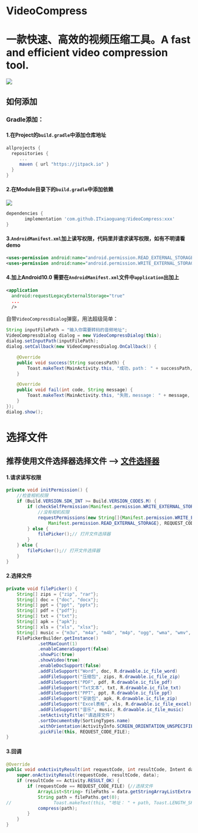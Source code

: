 # VideoCompress
# 一款快速、高效的视频压缩工具。A fast and efficient video compression tool.
[![](https://jitpack.io/v/ITxiaoguang/VideoCompress.svg)](https://jitpack.io/#ITxiaoguang/VideoCompress)

## 如何添加
### Gradle添加：
#### 1.在Project的`build.gradle`中添加仓库地址

``` gradle
allprojects {
  repositories {
     ...
     maven { url "https://jitpack.io" }
  }
}
```

#### 2.在Module目录下的`build.gradle`中添加依赖


[![](https://jitpack.io/v/ITxiaoguang/VideoCompress.svg)](https://jitpack.io/#ITxiaoguang/VideoCompress)

``` gradle
dependencies {
       implementation 'com.github.ITxiaoguang:VideoCompress:xxx'
}
```

#### 3.`AndroidManifest.xml`加上读写权限，代码里并请求读写权限，如有不明请看demo
```xml
<uses-permission android:name="android.permission.READ_EXTERNAL_STORAGE" />
<uses-permission android:name="android.permission.WRITE_EXTERNAL_STORAGE" />
```

#### 4.加上Android10.0 需要在`AndroidManifest.xml`文件中`application`出加上
```xml
<application
  android:requestLegacyExternalStorage="true"
  ...
  />
```

自带`VideoCompressDialog`弹窗，用法超级简单：

```java
String inputFilePath = "输入你需要转码的音频地址";
VideoCompressDialog dialog = new VideoCompressDialog(this);
dialog.setInputPath(inputFilePath);
dialog.setCallback(new VideoCompressDialog.OnCallback() {

    @Override
    public void success(String successPath) {
        Toast.makeText(MainActivity.this, "成功，path： " + successPath, Toast.LENGTH_SHORT).show();
    }

    @Override
    public void fail(int code, String message) {
        Toast.makeText(MainActivity.this, "失败，message： " + message, Toast.LENGTH_SHORT).show();
    }
});
dialog.show();
```

# 选择文件

## 推荐使用文件选择器选择文件 --> [文件选择器](https://github.com/ITxiaoguang/FilePicker)

#### 1.请求读写权限
```java
private void initPermission() {
    //检查相机权限
    if (Build.VERSION.SDK_INT >= Build.VERSION_CODES.M) {
        if (checkSelfPermission(Manifest.permission.WRITE_EXTERNAL_STORAGE) != PackageManager.PERMISSION_GRANTED) {
            //没有相机权限
            requestPermissions(new String[]{Manifest.permission.WRITE_EXTERNAL_STORAGE,
                Manifest.permission.READ_EXTERNAL_STORAGE}, REQUEST_CODE_PERMISSION_CAMERA);
        } else {
            filePicker();// 打开文件选择器
        }
    } else {
        filePicker();// 打开文件选择器
    }
}
```

#### 2.选择文件
```java
private void filePicker() {
    String[] zips = {"zip", "rar"};
    String[] doc = {"doc", "docx"};
    String[] ppt = {"ppt", "pptx"};
    String[] pdf = {"pdf"};
    String[] txt = {"txt"};
    String[] apk = {"apk"};
    String[] xls = {"xls", "xlsx"};
    String[] music = {"m3u", "m4a", "m4b", "m4p", "ogg", "wma", "wmv", "ogg", "rmvb", "mp2", "mp3", "aac", "awb", "amr", "mka"};
    FilePickerBuilder.getInstance()
            .setMaxCount(1)
            .enableCameraSupport(false)
            .showPic(true)
            .showVideo(true)
            .enableDocSupport(false)
            .addFileSupport("Word", doc, R.drawable.ic_file_word)
            .addFileSupport("压缩包", zips, R.drawable.ic_file_zip)
            .addFileSupport("PDF", pdf, R.drawable.ic_file_pdf)
            .addFileSupport("Txt文本", txt, R.drawable.ic_file_txt)
            .addFileSupport("PPT", ppt, R.drawable.ic_file_ppt)
            .addFileSupport("安装包", apk, R.drawable.ic_file_zip)
            .addFileSupport("Excel表格", xls, R.drawable.ic_file_excel)
            .addFileSupport("音乐", music, R.drawable.ic_file_music)
            .setActivityTitle("请选择文件")
            .sortDocumentsBy(SortingTypes.name)
            .withOrientation(ActivityInfo.SCREEN_ORIENTATION_UNSPECIFIED)
            .pickFile(this, REQUEST_CODE_FILE);
}
```

#### 3.回调
```java
@Override
public void onActivityResult(int requestCode, int resultCode, Intent data) {
    super.onActivityResult(requestCode, resultCode, data);
    if (resultCode == Activity.RESULT_OK) {
        if (requestCode == REQUEST_CODE_FILE) {//选择文件
            ArrayList<String> filePaths = data.getStringArrayListExtra(FilePickerConst.KEY_SELECTED_DOCS);
            String path = filePaths.get(0);
//                Toast.makeText(this, "地址： " + path, Toast.LENGTH_SHORT).show();
            compress(path);
        }
    }
}
```
